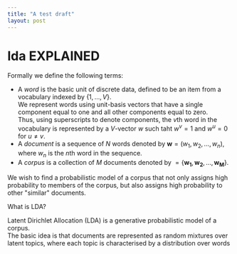 ```yaml
---
title: "A test draft"
layout: post
---
```


# lda EXPLAINED

Formally we define the following terms:

* A *word* is the basic unit of discrete data, defined to be an item from a vocabulary indexed by $\{1, \dots ,V\}$.   
  We represent words using unit-basis vectors that have a single component equal to one and all other components equal to zero.   
  Thus, using superscripts to denote components, the $v$th word in the vocabulary is represented by a $V$-vector $w$ such taht $w^v=1$ and $w^u=0$ for $u\neq v$.
* A *document* is a sequence of $N$ words denoted by $\mathbf{w}= (w_1,w_2, \dots,w_n)$, where $w_n$ is the $n$th word in the sequence.
* A *corpus* is a collection of $M$ documents denoted by $= \{\mathbf{w_1}, \mathbf{w_2}, \dots, \mathbf{w_M}\}$.

We wish to find a probabilistic model of a corpus that not only assigns high probability to members of the corpus, but also assigns high probability to other "similar" documents.



What is LDA?

Latent Dirichlet Allocation (LDA) is a generative probabilistic model of a corpus.  
The basic idea is that documents are represented as random mixtures over latent topics, where each topic is characterised by a distribution over words